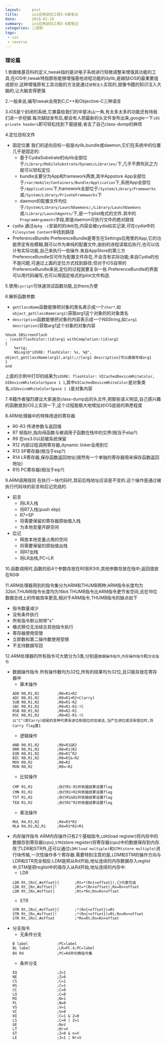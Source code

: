 ```yaml
---
layout:     post
title:      ios应用逆向工程5-6章笔记
date:       2018-01-10
summary:    ios应用逆向工程5-6章笔记
categories: 二进制
tags:
 - ios
 - reverse
---
```


### 理论篇

1.依据维基百科的定义,tweak指的是对电子系统进行轻微调整来增强其功能的工具;在iOS中,tweak特指那些能够增强基他进程功能的dylib,是越狱iOS的最重要组成部分.这种增强原有工具功能的方法是通过`进程注入`实现的,就像书籍的知识注入大脑的,让大脑变得更强

2.一般来说,编写tweak会用到C,C++和Objective-C三种语言

3.iOS是个封闭的系统,它暴露给我们的中是冰山一角,有太多太多的功能还有待我们进一步挖掘.每次越狱发布后,都会有人把最新的头文件发布出来,google一下`iOS private headers`即可轻松找到下载链接,省去了自己class-dump的麻烦

4.定位目标文件
+ 固定位置
    我们的逆向目标一般是dylib,bundle或daemon,它们在系统中的位置几乎是固定的:
    + 基于CydiaSubstrate的dylib全部位于`/Library/MobileSubstrate/DynamicLibraries/`下,几乎不费吹灰之力就可以轻松定位
    + bundle主要分为App和framework两类,其中Appstore App全部位于`/var/mobile/Containers/Bundle/Application`下,系统App全部位于`/Applications`下,framework全部位于`/System/Library/Frameworks`或`/System/Library/PrivateFrameworks`下
    + daemon的配置文件均位于`/System/Library/LaunchDaemons/`,`/Library/LaunchDaemons`或`/Library/LaunchAgents/`下,是一个plist格式的文件.其中的`ProgramArguments`字段,即是daemon可执行文件的绝对路径
+ cydia
    通过`dpkg -i`安装的的deb包,内容会被cydia如实记录,可在cydia中的`Filesystem Content`中找到路径
+ PreferenceBundle
    PreferenceBundle是寄生在Settings应用里的App,它的功能界定有些模糊,既可以作为单纯的配置文件,由别的进程读取后执行,也可以估计有实际功能,自己来执行一些操作.来自AppStore的第三方PreferenceBundle仅可作为配置文件存在,不会含有实际功能;来自Cydia的也不是问题,可通过上面的定位方式找到路径;但对于iOS自带的PreferenceBundle来说,定位的过程就要复杂一些.PreferenceBundle的界面可以用代码编写,也可以用固定格式的plist文件构造.

5.使用`cycript`可快速测试函数功能,比theos方便

6.解析函数参数
+ `getClassName`函数能够把对象的类名表示成一个`char*`,如`object_getClassName(arg1)`获取arg1这个对象的的对象类名
+ `description`函数能够把对象的内容表示成一个NSString,如`[arg1 description]`获取arg1这个对象的对象内容

```
%hook SBScreenFlash
- (void)flashColor:(id)arg1 withCompletion:(id)arg2
{
    %orig;
    NSLog(@"iOSRE: flashColor: %s, %@", object_getClassName(arg1),arg1);//[arg1 description]可以直接写成arg1
}
end
```

上面的示例中打印的结果为`iOSRE: flashColor: UICachedDeviceWhiteColor, UIDeviceWhiteColorSpace 1 1`,其中`UICachedDeviceWhiteColor`是对象类名,`UIDeviceWhiteColorSpace 1 1`是对象内容

7.书籍作者强烈建议大家通览class-dump出的头文件,把那些语义明显,自己感兴趣的函数放到iOS上实测一下,这个过程能极大地增加对iOS底层的熟悉程度

8.ARM处理器中的特殊用途的寄存器
+ R0-R3     传递参数与返回值
+ R7        帧指针,指向母函数与被调用子函数在栈中的交界(相当于ebp?)
+ R9        在ios3.0以前被系统保留
+ R12       内部过程调用寄存器,dynamic linker会用到它
+ R13       SP寄存器(相当于esp?)
+ R14       LR寄存器,保存函数返回地址(居然有一个单独的寄存器用来保存函数返回地址)
+ R15       PC寄存器(相当于eip?)

9.ARM调用规则
在执行一块代码时,其前后栈地址应该是不变的.这个操作是通过被执行代码块的前言和后记完成的.
+ 前言
    + 将LR入栈
    + 将R7入栈(push ebp)
    + R7=SP
    + 将需要保留的寄存器原始值入栈
    + 为本地变量开辟空间
+ 后记
    + 释放本地变量占用的空间
    + 将需要保留的原始值出栈
    + 将R7出栈
    + 将LR出栈,PC=LR

10.函数调用时,函数的前4个参数存放在R0到R3中,其他参数存放在栈中;返回值放在R0中

11.ARM处理器用到的指令集分为ARM和THUMB两种;ARM指令长度均为32bit,THUMB指令长度均为16bit.THUMB指令比ARM指令更节省空间,且在16位数据总线上的传输效率更高,相对于ARM指令,THUMB指令的缺点如下
+ 指令数量减少
+ 没有条件执行
+ 所有指令默认附带"s"
+ 桶式移位无法结合其他指令执行
+ 寄存器使用受限
+ 立即数和第二操作数使用受限
+ 不支持数据写回

12.ARM处理器的所有指令可大致分为3类,分别是`数据操作指令`,`内存操作指令`和`分支指令`
+ 数据操作指令
所有操作数均为32位,所有的结果均为32位,且只能存放在寄存器中
    + 算术操作
    ```
    ADD R0,R1,R2        ;R0=R1+R2
    ADC R0,R1,R2        ;R0=R1+R2+C(arry)
    SUB R0,R1,R2        ;R0=R1-R2
    SBC R0,R1,R2        ;R0=R1-R2-!C
    RSB R0,R1,R2        ;R0=R2-R1
    RSC R0,R1,R2        ;R0=R2-R1-!C
    以"C"(即Carry)结尾的变种代表有进位和借位的加减法,当产生进位或没有借位时,将Carry flag置1
    ```
    + 逻辑操作
    ```
    AND R0,R1,R2        ;R0=R1&R2
    ORR R0,R1,R2        ;R0=R1|R2
    EOR R0,R1,R2        ;R0=R1^R2
    BIC R0,R1,R2        ;R0=R1&~R2
    MOV R0,R2           ;R0=R2
    MVN R0,R2           ;R0=~R2
    ```
    + 比较操作
    ```
    CMP R1,R2           ;执行R1-R2并依据结果设置flag
    CMN R1,R2           ;执行R1+R2并依据结果设置flag
    TST R1,R2           ;执行R1&R2并依据结果设置flag
    TEQ R1,R2           ;执行R1^R2并依据结果设置flag
    ```
    + 乘法操作
    ```
    MUL R4,R3,R2        ;R4=R3*R2
    MLA R4,R3,R2,R1     ;R4=R3*R2+R1
    ```
+ 内存操作指令
ARM内存操作只有2个基础指令,`LDR`(load register)将内存中的数据存到寄存器(cpu),`STR`(store register)将寄存器(cpu)中的数据保存到内存.除了LDR和STR外,还可以通过`LDM(load multiple)`和`STM(store multiple)`进行块传输,一次性操作多个寄存器.需要特别注意的是,LDM和STM的操作方向与LDR和STR完全相反:LDM是把从Rd开始,地址连续的内存数据存入reglist中,STM是把reglist中的值存入从Rd开始,地址连续的内存中.
    + LDR
    ```
    LDR Rt,[Rn{,#offset}]       ;Rt=*(Rn{+offset}),{}代表可选
    LDR Rt,[Rn,#offset]!        ;Rt=*(Rn+offset);Rn=Rn+offset
    LDR Rt,[Rn,#offset]         ;Rt=*Rn;Rn=Rn+offset
    ```
    + STR
    ```
    STR Rt,[Rn{,#offset}]       ;*(Rn{+offset})=Rt
    STR Rt,[Rn,#offset]!        ;*(Rn{+offset})=Rt;Rn=Rn+offset
    STR Rt,[Rn],#offset         ;*Rn=Rt;Rn=Rn+offset
    ```
+ 分支指令
    + 无条件分支
    ```
    B label             ;PC=label
    BL label            ;LR=PC-4;PC=label
    BX Rd               ;PC=Rd并切换指令集
    ```
    + 条件分支
    ```
    EQ                  ;Z=1
    NE                  ;Z=0
    CS                  ;C=1
    HS                  ;C=1
    CC                  ;C=0
    LO                  ;C=0
    MI                  ;N=1
    PL                  ;N=0
    VS                  ;V=1
    VC                  ;V=0
    HI                  ;C=1 & Z=0
    LS                  ;C=0 | Z=1
    GE                  ;N=V
    LT                  ;N!=V
    GT                  ;Z=0 & n=V
    LE                  ;Z=1 | N!=V
    ```

